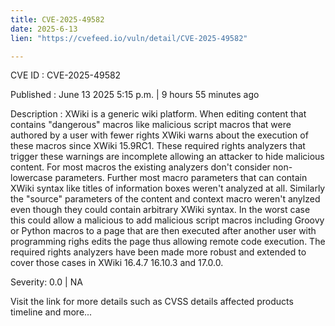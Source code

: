 ```yaml
---
title: CVE-2025-49582
date: 2025-6-13
lien: "https://cvefeed.io/vuln/detail/CVE-2025-49582"

---
```


CVE ID : CVE-2025-49582

Published :  June 13
2025
5:15 p.m. | 9 hours
55 minutes ago

Description : XWiki is a generic wiki platform. When editing content that contains "dangerous" macros like malicious script macros that were authored by a user with fewer rights
XWiki warns about the execution of these macros since XWiki 15.9RC1. These required rights analyzers that trigger these warnings are incomplete
allowing an attacker to hide malicious content. For most macros
the existing analyzers don't consider non-lowercase parameters. Further
most macro parameters that can contain XWiki syntax like titles of information boxes weren't analyzed at all. Similarly
the "source" parameters of the content and context macro weren't anylzed even though they could contain arbitrary XWiki syntax. In the worst case
this could allow a malicious to add malicious script macros including Groovy or Python macros to a page that are then executed after another user with programming righs edits the page
thus allowing remote code execution. The required rights analyzers have been made more robust and extended to cover those cases in XWiki 16.4.7
16.10.3 and 17.0.0.

Severity: 0.0 | NA

Visit the link for more details
such as CVSS details
affected products
timeline
and more...
